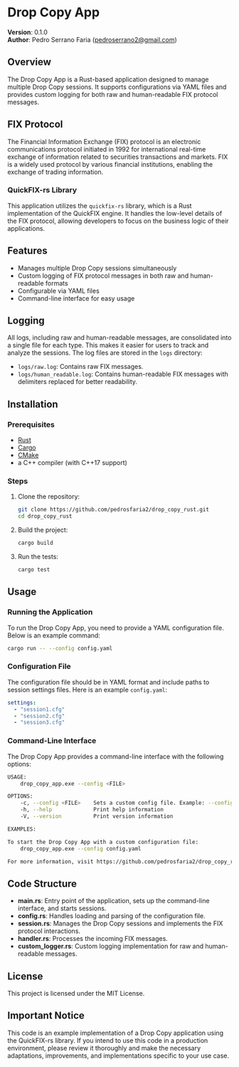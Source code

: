 
# Drop Copy App

**Version**: 0.1.0  
**Author**: Pedro Serrano Faria (pedroserrano2@gmail.com)

## Overview

The Drop Copy App is a Rust-based application designed to manage multiple Drop Copy sessions. It supports configurations via YAML files and provides custom logging for both raw and human-readable FIX protocol messages.

## FIX Protocol

The Financial Information Exchange (FIX) protocol is an electronic communications protocol initiated in 1992 for international real-time exchange of information related to securities transactions and markets. FIX is a widely used protocol by various financial institutions, enabling the exchange of trading information.

### QuickFIX-rs Library

This application utilizes the `quickfix-rs` library, which is a Rust implementation of the QuickFIX engine. It handles the low-level details of the FIX protocol, allowing developers to focus on the business logic of their applications.

## Features

- Manages multiple Drop Copy sessions simultaneously
- Custom logging of FIX protocol messages in both raw and human-readable formats
- Configurable via YAML files
- Command-line interface for easy usage


## Logging

All logs, including raw and human-readable messages, are consolidated into a single file for each type. This makes it easier for users to track and analyze the sessions. The log files are stored in the `logs` directory:

- `logs/raw.log`: Contains raw FIX messages.
- `logs/human_readable.log`: Contains human-readable FIX messages with delimiters replaced for better readability.

## Installation

### Prerequisites

- [Rust](https://www.rust-lang.org/tools/install)
- [Cargo](https://doc.rust-lang.org/cargo/getting-started/installation.html)
- [CMake](https://cmake.org/)
- a C++ compiler (with C++17 support)

### Steps

1. Clone the repository:

    ```sh
    git clone https://github.com/pedrosfaria2/drop_copy_rust.git
    cd drop_copy_rust
    ```

2. Build the project:

    ```sh
    cargo build
    ```

3. Run the tests:

    ```sh
    cargo test
    ```

## Usage

### Running the Application

To run the Drop Copy App, you need to provide a YAML configuration file. Below is an example command:

```sh
cargo run -- --config config.yaml
```

### Configuration File

The configuration file should be in YAML format and include paths to session settings files. Here is an example `config.yaml`:

```yaml
settings:
  - "session1.cfg"
  - "session2.cfg"
  - "session3.cfg"
```

### Command-Line Interface

The Drop Copy App provides a command-line interface with the following options:

```sh
USAGE:
    drop_copy_app.exe --config <FILE>

OPTIONS:
    -c, --config <FILE>    Sets a custom config file. Example: --config config.yaml
    -h, --help             Print help information
    -V, --version          Print version information

EXAMPLES:

To start the Drop Copy App with a custom configuration file:
    drop_copy_app.exe --config config.yaml

For more information, visit https://github.com/pedrosfaria2/drop_copy_rust
```

## Code Structure

- **main.rs**: Entry point of the application, sets up the command-line interface, and starts sessions.
- **config.rs**: Handles loading and parsing of the configuration file.
- **session.rs**: Manages the Drop Copy sessions and implements the FIX protocol interactions.
- **handler.rs**: Processes the incoming FIX messages.
- **custom_logger.rs**: Custom logging implementation for raw and human-readable messages.

## License

This project is licensed under the MIT License.

## Important Notice

This code is an example implementation of a Drop Copy application using the QuickFIX-rs library. If you intend to use this code in a production environment, please review it thoroughly and make the necessary adaptations, improvements, and implementations specific to your use case.
